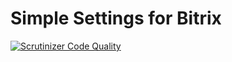 # Simple Settings for Bitrix

[![Scrutinizer Code Quality](https://scrutinizer-ci.com/g/Olegator8800/ReySimpleSettings/badges/quality-score.png?b=master)](https://scrutinizer-ci.com/g/Olegator8800/ReySimpleSettings/?branch=master)